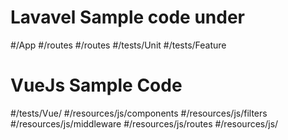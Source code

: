 Lavavel Sample code under 
=================
#/App
#/routes
#/routes
#/tests/Unit
#/tests/Feature

VueJs Sample Code
================
#/tests/Vue/
#/resources/js/components
#/resources/js/filters
#/resources/js/middleware
#/resources/js/routes
#/resources/js/


